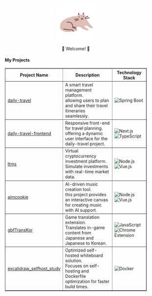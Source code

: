 <div align="center" style="background-image: url('https://pic.longtao.fun/pics/24/8712160154167691113610916885165716016931_gopic_.gif'); background-size: cover; background-position: center; padding: 20px;">
    <p align="center">
        <img src="cat.gif" style="height:120px;"/>
    </p>
    <p>🌟 Welcome! 🌟</p>
    <h4 align="left">My Projects</h4>
    <table border="1" cellpadding="10">
  <thead>
    <tr>
      <th>Project Name</th>
      <th>Description</th>
      <th>Technology Stack</th>
    </tr>
  </thead>
  <tbody>
    <tr>
      <td><a href="https://github.com/WooriFisa3-TeamOrg/daily-travel">daily-travel</a></td>
      <td>A smart travel management platform.<br>
          allowing users to plan and share their travel itineraries seamlessly.
      </td>
      <td>
        <img src="https://cdn.jsdelivr.net/gh/devicons/devicon/icons/spring/spring-original.svg" alt="Spring Boot" width="40">
      </td>
    </tr>
    <tr>
      <td><a href="https://github.com/WooriFisa3-TeamOrg/daily-travel-frontend">daily-travel-frontend</a></td>
      <td>Responsive front-end for travel planning.<br>
          offering a dynamic user interface for the daily-travel project.
      </td>
      <td>
        <img src="https://cdn.jsdelivr.net/gh/devicons/devicon/icons/nextjs/nextjs-original-wordmark.svg" alt="Next.js" width="40">
        <img src="https://cdn.jsdelivr.net/gh/devicons/devicon/icons/typescript/typescript-original.svg" alt="TypeScript" width="40">
      </td>
    </tr>
    <tr>
      <td><a href="https://github.com/ToTheMoonSimulation/ttms">ttms</a></td>
      <td>Virtual cryptocurrency investment platform.<br>
          Simulate investments with real-time market data.
      </td>
      <td>
        <img src="https://cdn.jsdelivr.net/gh/devicons/devicon/icons/nodejs/nodejs-original.svg" alt="Node.js" width="40">
        <img src="https://cdn.jsdelivr.net/gh/devicons/devicon/icons/vuejs/vuejs-original.svg" alt="Vue.js" width="40">
      </td>
    </tr>
    <tr>
      <td><a href="https://github.com/AIMCookie/aimcookie">aimcookie</a></td>
      <td>AI-driven music creation tool.<br>
          this project provides an interactive canvas for creating music with AI support.
      </td>
      <td>
        <img src="https://cdn.jsdelivr.net/gh/devicons/devicon/icons/nodejs/nodejs-original.svg" alt="Node.js" width="40">
        <img src="https://cdn.jsdelivr.net/gh/devicons/devicon/icons/vuejs/vuejs-original.svg" alt="Vue.js" width="40">
      </td>
    </tr>
    <tr>
      <td><a href="https://github.com/sidewinderk/gbfTransKor">gbfTransKor</a></td>
      <td>Game translation extension.<br>
          Translates in-game content from Japanese and Japanese to Korean.
      </td>
      <td>
        <img src="https://cdn.jsdelivr.net/gh/devicons/devicon/icons/javascript/javascript-original.svg" alt="JavaScript" width="40">
        <img src="https://www.google.com/images/icons/product/chrome-48.png" alt="Chrome Extension" width="40">
      </td>
    </tr>
    <tr>
      <td><a href="https://github.com/recoild/excalidraw_selfhost_study">excalidraw_selfhost_study</a></td>
      <td>Optimized self-hosted whiteboard solution.<br>
          Focuses on self-hosting and Dockerfile optimization for faster build times.
      </td>
      <td>
        <img src="https://cdn.jsdelivr.net/gh/devicons/devicon/icons/docker/docker-original.svg" alt="Docker" width="40">
      </td>
    </tr>
  </tbody>
</table>


</div>
